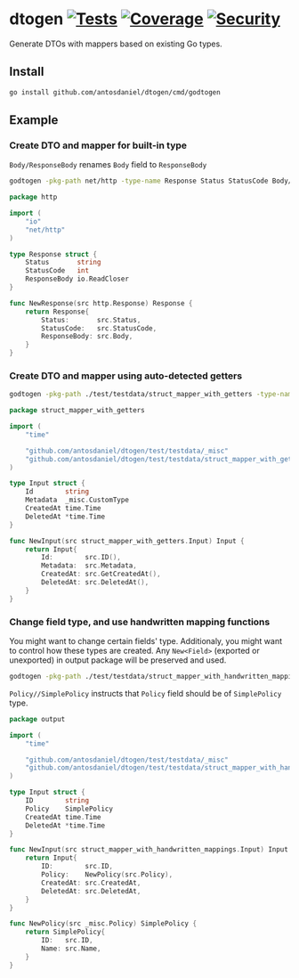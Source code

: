 # dtogen [![Tests](https://github.com/antosdaniel/dtogen/actions/workflows/test.yml/badge.svg)](https://github.com/antosdaniel/dtogen/actions) [![Coverage](https://coveralls.io/repos/github/antosdaniel/dtogen/badge.svg)](https://coveralls.io/github/antosdaniel/dtogen) [![Security](https://github.com/antosdaniel/dtogen/actions/workflows/security.yml/badge.svg)](https://github.com/antosdaniel/dtogen/actions)

Generate DTOs with mappers based on existing Go types.

## Install

```sh
go install github.com/antosdaniel/dtogen/cmd/godtogen
```

## Example

### Create DTO and mapper for built-in type

`Body/ResponseBody` renames `Body` field to `ResponseBody`

```sh
godtogen -pkg-path net/http -type-name Response Status StatusCode Body/ResponseBody Request
```

```go
package http

import (
	"io"
	"net/http"
)

type Response struct {
	Status       string
	StatusCode   int
	ResponseBody io.ReadCloser
}

func NewResponse(src http.Response) Response {
	return Response{
		Status:       src.Status,
		StatusCode:   src.StatusCode,
		ResponseBody: src.Body,
	}
}
```

### Create DTO and mapper using auto-detected getters

```sh
godtogen -pkg-path ./test/testdata/struct_mapper_with_getters -type-name Input
```

```go
package struct_mapper_with_getters

import (
    "time"

    "github.com/antosdaniel/dtogen/test/testdata/_misc"
    "github.com/antosdaniel/dtogen/test/testdata/struct_mapper_with_getters"
)

type Input struct {
    Id        string
    Metadata  _misc.CustomType
    CreatedAt time.Time
    DeletedAt *time.Time
}

func NewInput(src struct_mapper_with_getters.Input) Input {
    return Input{
        Id:        src.ID(),
        Metadata:  src.Metadata,
        CreatedAt: src.GetCreatedAt(),
        DeletedAt: src.DeletedAt(),
    }
}
```

### Change field type, and use handwritten mapping functions

You might want to change certain fields' type. Additionaly, you might want to control how these types are created. Any `New<Field>` (exported or unexported) in output package will be preserved and used.

```sh
godtogen -pkg-path ./test/testdata/struct_mapper_with_handwritten_mappings -out-pkg ./test/testdata/struct_mapper_with_handwritten_mappings/output -type-name Input -all-fields Policy//SimplePolicy
```

`Policy//SimplePolicy` instructs that `Policy` field should be of `SimplePolicy` type.

```go
package output

import (
	"time"

	"github.com/antosdaniel/dtogen/test/testdata/_misc"
	"github.com/antosdaniel/dtogen/test/testdata/struct_mapper_with_handwritten_mappings"
)

type Input struct {
	ID        string
	Policy    SimplePolicy
	CreatedAt time.Time
	DeletedAt *time.Time
}

func NewInput(src struct_mapper_with_handwritten_mappings.Input) Input {
	return Input{
		ID:        src.ID,
		Policy:    NewPolicy(src.Policy),
		CreatedAt: src.CreatedAt,
		DeletedAt: src.DeletedAt,
	}
}

func NewPolicy(src _misc.Policy) SimplePolicy {
	return SimplePolicy{
		ID:   src.ID,
		Name: src.Name,
	}
}
```
